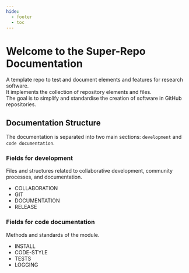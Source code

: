 ```yaml
---
hide:
  - footer
  - toc
---
```


# Welcome to the Super-Repo Documentation

A template repo to test and document elements and features for research software. <br>
It implements the collection of repository elements and files. <br>
The goal is to simplify and standardise the creation of software in GitHub repositories.

## Documentation Structure

The documentation is separated into two main sections:
`development` and `code documentation`. <br>

### Fields for development

Files and structures related to collaborative development, community processes,
 and documentation.

- COLLABORATION
- GIT
- DOCUMENTATION
- RELEASE

### Fields for code documentation

Methods and standards of the module.

- INSTALL
- CODE-STYLE
- TESTS
- LOGGING
